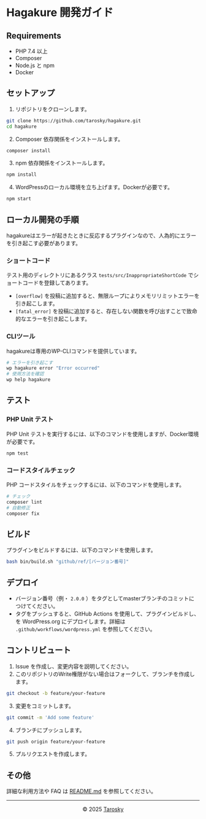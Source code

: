 # Hagakure 開発ガイド

## Requirements

- PHP 7.4 以上
- Composer
- Node.js と npm
- Docker

## セットアップ

1. リポジトリをクローンします。

```sh
git clone https://github.com/tarosky/hagakure.git
cd hagakure
```

2. Composer 依存関係をインストールします。

```sh
composer install
```

3. npm 依存関係をインストールします。

```sh
npm install
```

4. WordPressのローカル環境を立ち上げます。Dockerが必要です。

```sh
npm start
```

## ローカル開発の手順

hagakureはエラーが起きたときに反応するプラグインなので、人為的にエラーを引き起こす必要があります。

### ショートコード

テスト用のディレクトリにあるクラス `tests/src/InappropriateShortCode` でショートコードを登録してあります。

- `[overflow]` を投稿に追加すると、無限ループによりメモリリミットエラーを引き起こします。
- `[fatal_error]` を投稿に追加すると、存在しない関数を呼び出すことで致命的なエラーを引き起こします。

### CLIツール

hagakureは専用のWP-CLIコマンドを提供しています。

```sh
# エラーを引き起こす	
wp hagakure error "Error occurred"
# 使用方法を確認
wp help hagakure
```

## テスト

### PHP Unit テスト

PHP Unit テストを実行するには、以下のコマンドを使用しますが、Docker環境が必要です。

```sh
npm test
```

### コードスタイルチェック

PHP コードスタイルをチェックするには、以下のコマンドを使用します。

```sh
# チェック
composer lint
# 自動修正
composer fix
```

## ビルド

プラグインをビルドするには、以下のコマンドを使用します。

```sh
bash bin/build.sh "github/ref/[バージョン番号]"
```

## デプロイ

- バージョン番号（例・ `2.0.0` ）をタグとしてmasterブランチのコミットにつけてください。
- タグをプッシュすると、GitHub Actions を使用して、プラグインビルドし、を WordPress.org にデプロイします。詳細は `.github/workflows/wordpress.yml` を参照してください。

## コントリビュート

1. Issue を作成し、変更内容を説明してください。
2. このリポジトリのWrite権限がない場合はフォークして、ブランチを作成します。

```sh
git checkout -b feature/your-feature
```

3. 変更をコミットします。

```sh
git commit -m 'Add some feature'
```

4. ブランチにプッシュします。

```sh
git push origin feature/your-feature
```

5. プルリクエストを作成します。

## その他

詳細な利用方法や FAQ は [README.md](./README.md) を参照してください。

---

<p style="text-align: center">&copy; 2025 <a href="https://tarosky.co.jp">Tarosky</a></p>
